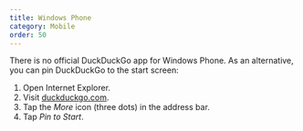 ```yaml
---
title: Windows Phone
category: Mobile
order: 50
---
```

<p>There is no official DuckDuckGo app for Windows Phone. As an alternative, you can pin DuckDuckGo to the start screen:</p>

<ol><li>Open Internet Explorer.</li>
<li>Visit <a href="https://duckduckgo.com">duckduckgo.com</a>.</li>
<li>Tap the <em>More</em> icon (three dots) in the address bar.</li>
<li>Tap <em>Pin to Start</em>.</li>
</ol>